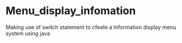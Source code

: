 # Menu_display_infomation
Making use of switch statement to cfeate a Information display menu system using java 
